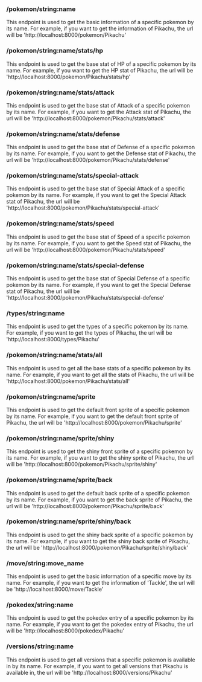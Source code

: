 ### /pokemon/string:name
This endpoint is used to get the basic information of a specific pokemon by its name. 
For example, if you want to get the information of Pikachu, the url will be 'http://localhost:8000/pokemon/Pikachu'

### /pokemon/string:name/stats/hp
This endpoint is used to get the base stat of HP of a specific pokemon by its name. 
For example, if you want to get the HP stat of Pikachu, the url will be 'http://localhost:8000/pokemon/Pikachu/stats/hp'

### /pokemon/string:name/stats/attack
This endpoint is used to get the base stat of Attack of a specific pokemon by its name. 
For example, if you want to get the Attack stat of Pikachu, the url will be 'http://localhost:8000/pokemon/Pikachu/stats/attack'

### /pokemon/string:name/stats/defense
This endpoint is used to get the base stat of Defense of a specific pokemon by its name. 
For example, if you want to get the Defense stat of Pikachu, the url will be 'http://localhost:8000/pokemon/Pikachu/stats/defense'

### /pokemon/string:name/stats/special-attack
This endpoint is used to get the base stat of Special Attack of a specific pokemon by its name. 
For example, if you want to get the Special Attack stat of Pikachu, the url will be 'http://localhost:8000/pokemon/Pikachu/stats/special-attack'

### /pokemon/string:name/stats/speed
This endpoint is used to get the base stat of Speed of a specific pokemon by its name. 
For example, if you want to get the Speed stat of Pikachu, the url will be 'http://localhost:8000/pokemon/Pikachu/stats/speed'

### /pokemon/string:name/stats/special-defense
This endpoint is used to get the base stat of Special Defense of a specific pokemon by its name. 
For example, if you want to get the Special Defense stat of Pikachu, the url will be 'http://localhost:8000/pokemon/Pikachu/stats/special-defense'

### /types/string:name
This endpoint is used to get the types of a specific pokemon by its name. 
For example, if you want to get the types of Pikachu, the url will be 'http://localhost:8000/types/Pikachu'

### /pokemon/string:name/stats/all
This endpoint is used to get all the base stats of a specific pokemon by its name. 
For example, if you want to get all the stats of Pikachu, the url will be 'http://localhost:8000/pokemon/Pikachu/stats/all'

### /pokemon/string:name/sprite
This endpoint is used to get the default front sprite of a specific pokemon by its name. 
For example, if you want to get the default front sprite of Pikachu, the url will be 'http://localhost:8000/pokemon/Pikachu/sprite'

### /pokemon/string:name/sprite/shiny
This endpoint is used to get the shiny front sprite of a specific pokemon by its name.
For example, if you want to get the shiny sprite of Pikachu, the url will be 'http://localhost:8000/pokemon/Pikachu/sprite/shiny'

### /pokemon/string:name/sprite/back
This endpoint is used to get the default back sprite of a specific pokemon by its name.
For example, if you want to get the back sprite of Pikachu, the url will be 'http://localhost:8000/pokemon/Pikachu/sprite/back'

### /pokemon/string:name/sprite/shiny/back
This endpoint is used to get the shiny back sprite of a specific pokemon by its name.
For example, if you want to get the shiny back sprite of Pikachu, the url will be 'http://localhost:8000/pokemon/Pikachu/sprite/shiny/back'

### /move/string:move_name
This endpoint is used to get the basic information of a specific move by its name.
For example, if you want to get the information of 'Tackle', the url will be 'http://localhost:8000/move/Tackle'

### /pokedex/string:name
This endpoint is used to get the pokedex entry of a specific pokemon by its name.
For example, if you want to get the pokedex entry of Pikachu, the url will be 'http://localhost:8000/pokedex/Pikachu'

### /versions/string:name
This endpoint is used to get all versions that a specific pokemon is available in by its name.
For example, if you want to get all versions that Pikachu is available in, the url will be 'http://localhost:8000/versions/Pikachu'

